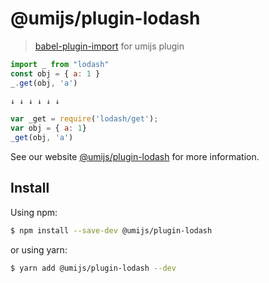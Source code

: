 # @umijs/plugin-lodash

> [babel-plugin-import](https://github.com/ant-design/babel-plugin-import) for umijs plugin

```js
import _ from "lodash"
const obj = { a: 1 }
_.get(obj, 'a')

↓ ↓ ↓ ↓ ↓ ↓

var _get = require('lodash/get');
var obj = { a: 1}
_get(obj, 'a')
```

See our website [@umijs/plugin-lodash](https://umijs.org/plugins/plugin-lodash) for more information.

## Install

Using npm:

```bash
$ npm install --save-dev @umijs/plugin-lodash
```

or using yarn:

```bash
$ yarn add @umijs/plugin-lodash --dev
```
